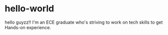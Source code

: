 # hello-world

hello guyzz!!
I'm an ECE graduate who's striving to work on tech skills to get Hands-on experience.
